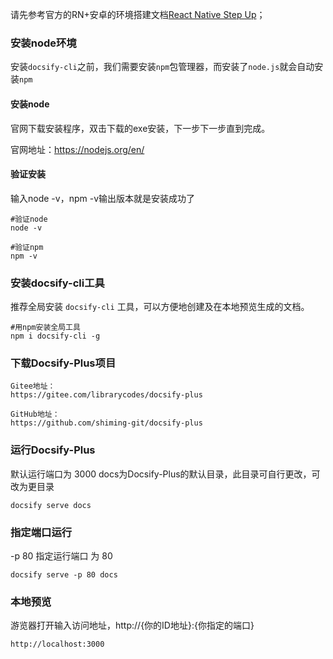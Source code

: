 请先参考官方的RN+安卓的环境搭建文档[React Native Step Up](https://www.reactnative.cn/docs/environment-setup)；

### 安装node环境

安装`docsify-cli`之前，我们需要安装`npm`包管理器，而安装了`node.js`就会自动安装`npm`

#### 安装node

官网下载安装程序，双击下载的exe安装，下一步下一步直到完成。

官网地址：<https://nodejs.org/en/>

#### 验证安装

输入node -v，npm -v输出版本就是安装成功了

```
#验证node
node -v

#验证npm
npm -v
```

### 安装docsify-cli工具

推荐全局安装 `docsify-cli` 工具，可以方便地创建及在本地预览生成的文档。

```
#用npm安装全局工具
npm i docsify-cli -g
```

### 下载Docsify-Plus项目

```
Gitee地址：
https://gitee.com/librarycodes/docsify-plus

GitHub地址：
https://github.com/shiming-git/docsify-plus
```

### 运行Docsify-Plus

默认运行端口为 3000  docs为Docsify-Plus的默认目录，此目录可自行更改，可改为更目录

```
docsify serve docs
```

### 指定端口运行

-p 80  指定运行端口  为 80 

```
docsify serve -p 80 docs
```

### 本地预览

游览器打开输入访问地址，http://{你的ID地址}:{你指定的端口}

```
http://localhost:3000
```

